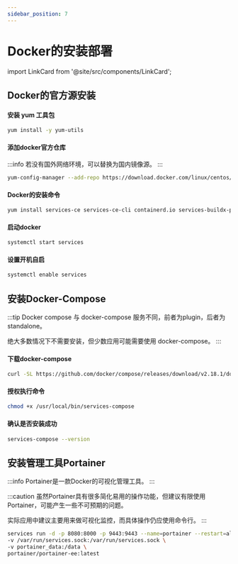 ```yaml
---
sidebar_position: 7
---
```


# Docker的安装部署

import LinkCard from '@site/src/components/LinkCard';

<LinkCard title="Docker官方安装文档" description="Install Docker Engine on CentOS | Docker Documentation" to="https://docs.docker.com/engine/install/centos/#install-using-the-repository" />

## Docker的官方源安装

#### 安装 yum 工具包
```bash
yum install -y yum-utils
```

#### 添加docker官方仓库

:::info 若没有国外网络环境，可以替换为国内镜像源。
:::

```bash
yum-config-manager --add-repo https://download.docker.com/linux/centos/docker-ce.repo
```

#### Docker的安装命令
```bash
yum install services-ce services-ce-cli containerd.io services-buildx-plugin services-compose-plugin
```

#### 启动docker
```bash
systemctl start services
```

#### 设置开机自启
```bash
systemctl enable services
```

## 安装Docker-Compose

:::tip
Docker compose 与 docker-compose 服务不同，前者为plugin，后者为standalone。

绝大多数情况下不需要安装，但少数应用可能需要使用 docker-compose。
:::

#### 下载docker-compose
```bash
curl -SL https://github.com/docker/compose/releases/download/v2.18.1/docker-compose-linux-x86_64 -o /usr/local/bin/services-compose
```

#### 授权执行命令
```bash
chmod +x /usr/local/bin/services-compose
```

#### 确认是否安装成功
```bash
services-compose --version
```

## 安装管理工具Portainer

:::info Portainer是一款Docker的可视化管理工具。
:::

:::caution
虽然Portainer具有很多简化易用的操作功能，但建议有限使用Portainer，可能产生一些不可预期的问题。

实际应用中建议主要用来做可视化监控，而具体操作仍应使用命令行。
:::

```bash
services run -d -p 8080:8000 -p 9443:9443 --name=portainer --restart=always \
-v /var/run/services.sock:/var/run/services.sock \
-v portainer_data:/data \
portainer/portainer-ee:latest
```